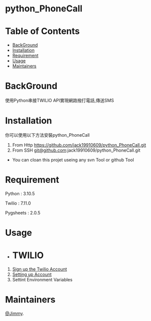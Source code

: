 # python_PhoneCall

Table of Contents
===

<!--ts-->
   * [BackGround](#background)
   * [Installation](#installation)
   * [Requirement](#requirement)
   * [Usage](#usage)
   * [Maintainers](#maintainers)
<!--te-->

BackGround
===
使用Python串接TWILIO API實現網路撥打電話,傳送SMS

Installation
===
你可以使用以下方法安裝python_PhoneCall

1. From Http https://github.com/jack19910609/python_PhoneCall.git
2. From SSH git@github.com:jack19910609/python_PhoneCall.git

* You can cloan this projet useing any svn Tool or github Tool  

Requirement
===
Python : 3.10.5

Twilio : 7.11.0

Pygsheets : 2.0.5

Usage
===

* # TWILIO
1. [Sign up the Twilio Account](https://www.twilio.com/)
2. [Setting up Account](https://www.twilio.com/blog/make-phone-call-python-twilio-programmable-voice)
3. Settint Environment Variables 


Maintainers
===
[@Jimmy](https://github.com/jack19910609).

